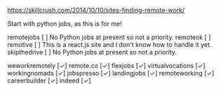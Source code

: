 https://skillcrush.com/2014/10/10/sites-finding-remote-work/

Start with python jobs, as this is for me!

remotejobs       [ ]
No Python jobs at present so not a priority.
remoteok         [ ]
remotive         [ ]
This is a react.js site and I don't know how to handle it yet.
skipthedrive     [ ] 
No Python jobs at present so not a priority.

weworkremotely   [✓]
remote.co        [✓]
flexjobs         [✓]
virtualvocations [✓]
workingnomads    [✓]
jobspresso       [✓]
landingjobs      [✓]
remoteworking    [✓]
careerbuilder    [✓]
indeed           [✓]
